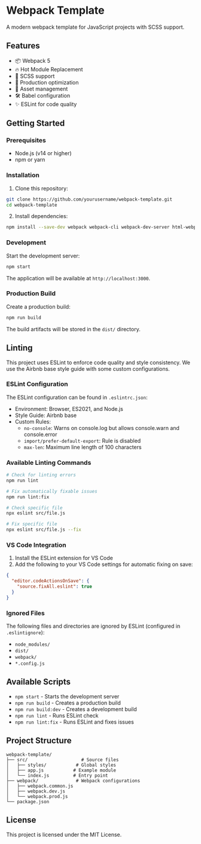 # Webpack Template

A modern webpack template for JavaScript projects with SCSS support.

## Features

- 📦 Webpack 5
- 🔥 Hot Module Replacement
- 🎨 SCSS support
- 📱 Production optimization
- 🎯 Asset management
- 🛠 Babel configuration
- ✨ ESLint for code quality

## Getting Started

### Prerequisites

- Node.js (v14 or higher)
- npm or yarn

### Installation

1. Clone this repository:
```bash
git clone https://github.com/yourusername/webpack-template.git
cd webpack-template
```

2. Install dependencies:
```bash
npm install --save-dev webpack webpack-cli webpack-dev-server html-webpack-plugin css-loader style-loader html-loader webpack-merge eslint
```

### Development

Start the development server:
```bash
npm start
```

The application will be available at `http://localhost:3000`.

### Production Build

Create a production build:
```bash
npm run build
```

The build artifacts will be stored in the `dist/` directory.

## Linting

This project uses ESLint to enforce code quality and style consistency. We use the Airbnb base style guide with some custom configurations.

### ESLint Configuration

The ESLint configuration can be found in `.eslintrc.json`:
- Environment: Browser, ES2021, and Node.js
- Style Guide: Airbnb base
- Custom Rules:
  - `no-console`: Warns on console.log but allows console.warn and console.error
  - `import/prefer-default-export`: Rule is disabled
  - `max-len`: Maximum line length of 100 characters

### Available Linting Commands

```bash
# Check for linting errors
npm run lint

# Fix automatically fixable issues
npm run lint:fix

# Check specific file
npx eslint src/file.js

# Fix specific file
npx eslint src/file.js --fix
```

### VS Code Integration

1. Install the ESLint extension for VS Code
2. Add the following to your VS Code settings for automatic fixing on save:
```json
{
  "editor.codeActionsOnSave": {
    "source.fixAll.eslint": true
  }
}
```

### Ignored Files

The following files and directories are ignored by ESLint (configured in `.eslintignore`):
- `node_modules/`
- `dist/`
- `webpack/`
- `*.config.js`

## Available Scripts

- `npm start` - Starts the development server
- `npm run build` - Creates a production build
- `npm run build:dev` - Creates a development build
- `npm run lint` - Runs ESLint check
- `npm run lint:fix` - Runs ESLint and fixes issues

## Project Structure

```
webpack-template/
├── src/                    # Source files
│   ├── styles/           # Global styles
│   ├── app.js           # Example module
│   └── index.js         # Entry point
├── webpack/              # Webpack configurations
│   ├── webpack.common.js
│   ├── webpack.dev.js
│   └── webpack.prod.js
└── package.json
```

## License

This project is licensed under the MIT License.